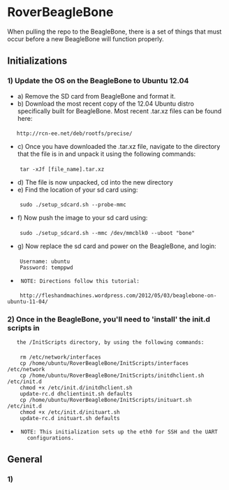 RoverBeagleBone
===============

When pulling the repo to the BeagleBone, there is a set of things that
must occur before a new BeagleBone will function properly.

## Initializations
### 1) Update the OS on the BeagleBone to Ubuntu 12.04
*	a) Remove the SD card from BeagleBone and format it.
*	b) Download the most recent copy of the 12.04 Ubuntu distro specifically
	   built for BeagleBone. Most recent .tar.xz files can be found here:
####
	   http://rcn-ee.net/deb/rootfs/precise/
*	c) Once you have downloaded the .tar.xz file, navigate to the directory
	   that the file is in and unpack it using the following commands:
####
		tar -xJf [file_name].tar.xz
*	d) The file is now unpacked, cd into the new directory
*	e) Find the location of your sd card using:
####
		sudo ./setup_sdcard.sh --probe-mmc
*	f) Now push the image to your sd card using:
####
		sudo ./setup_sdcard.sh --mmc /dev/mmcblk0 --uboot "bone"
*	g) Now replace the sd card and power on the BeagleBone, and login:
####
		Username: ubuntu
		Password: temppwd
*	   NOTE: Directions follow this tutorial: 
####
		http://fleshandmachines.wordpress.com/2012/05/03/beaglebone-on-ubuntu-11-04/
### 2) Once in the BeagleBone, you'll need to 'install' the init.d scripts in 
       the /InitScripts directory, by using the following commands:
####
		rm /etc/network/interfaces
		cp /home/ubuntu/RoverBeagleBone/InitScripts/interfaces /etc/network
		cp /home/ubuntu/RoverBeagleBone/InitScripts/initdhclient.sh /etc/init.d
		chmod +x /etc/init.d/initdhclient.sh
		update-rc.d dhclientinit.sh defaults
		cp /home/ubuntu/RoverBeagleBone/InitScripts/inituart.sh /etc/init.d
		chmod +x /etc/init.d/inituart.sh
		update-rc.d inituart.sh defaults
*	   NOTE: This initialization sets up the eth0 for SSH and the UART 
		 configurations.

## General
### 1) 
